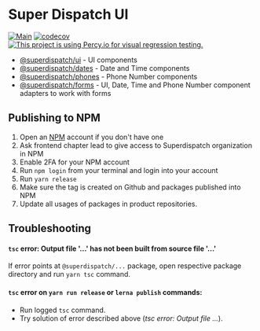 # Super Dispatch UI

[![Main](https://github.com/superdispatch/ui/workflows/Main/badge.svg?branch=main)](https://github.com/superdispatch/ui/actions)
[![codecov](https://codecov.io/gh/superdispatch/ui/branch/master/graph/badge.svg)](https://codecov.io/gh/superdispatch/ui)
[![This project is using Percy.io for visual regression testing.](https://percy.io/static/images/percy-badge.svg)](https://percy.io/Super-Dispatch/UI)

- [@superdispatch/ui](https://github.com/superdispatch/ui/tree/master/packages/ui) - UI components
- [@superdispatch/dates](https://github.com/superdispatch/ui/tree/master/packages/dates) - Date and Time components
- [@superdispatch/phones](https://github.com/superdispatch/ui/tree/master/packages/phones) - Phone Number components
- [@superdispatch/forms](https://github.com/superdispatch/ui/tree/master/packages/forms) - UI, Date, Time and Phone Number component adapters to work with forms

## Publishing to NPM

1.  Open an [NPM](https://www.npmjs.com/) account if you don't have one
2.  Ask frontend chapter lead to give access to Superdispatch organization in NPM
3.  Enable 2FA for your NPM account
4.  Run `npm login` from your terminal and login into your account
5.  Run `yarn release`
6.  Make sure the tag is created on Github and packages published into NPM
7.  Update all usages of packages in product repositories.

## Troubleshooting

#### `tsc` error: Output file '...' has not been built from source file '...'

If error points at `@superdispatch/...` package, open respective package directory and run `yarn tsc` command.

#### `tsc` error on `yarn run release` or `lerna publish` commands:

- Run logged `tsc` command.
- Try solution of error described above (_tsc error: Output file ..._).
